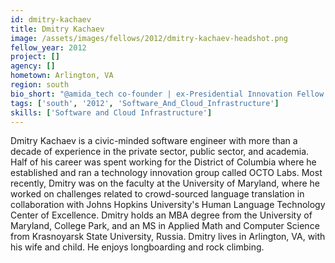 ```yaml
---
id: dmitry-kachaev
title: Dmitry Kachaev
image: /assets/images/fellows/2012/dmitry-kachaev-headshot.png
fellow_year: 2012
project: []
agency: []
hometown: Arlington, VA
region: south
bio_short: "@amida_tech co-founder | ex-Presidential Innovation Fellow | Hacking: open data/healthIT/arduino; Fun: climbing/longboarding"
tags: ['south', '2012', 'Software_And_Cloud_Infrastructure']
skills: ['Software and Cloud Infrastructure']
---
```


Dmitry Kachaev is a civic-minded software engineer with more than a decade of experience in the private sector, public sector, and academia. Half of his career was spent working for the District of Columbia where he established and ran a technology innovation group called OCTO Labs. Most recently, Dmitry was on the faculty at the University of Maryland, where he worked on challenges related to crowd-sourced language translation in collaboration with Johns Hopkins University's Human Language Technology Center of Excellence. Dmitry holds an MBA degree from the University of Maryland, College Park, and an MS in Applied Math and Computer Science from Krasnoyarsk State University, Russia.  Dmitry lives in Arlington, VA, with his wife and child. He enjoys longboarding and rock climbing.
